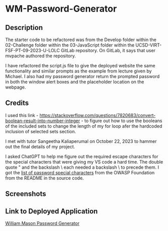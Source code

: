 # WM-Password-Generator #

## Description ##

The starter code to be refactored was from the Develop folder within the 02-Challenge folder within the 03-JavaScript folder within the UCSD-VIRT-FSF-PT-09-2023-U-LOLC GitLab repository. On GitLab, it says that user mvpache authored the repository.

I have refactored the script.js file to give the deployed website the same functionality and similar prompts as the example from lecture given by Michael. I also had my password generator return the prompted password in both the window alert boxes and the placeholder location on the webpage.

## Credits ##

I used this link - https://stackoverflow.com/questions/7820683/convert-boolean-result-into-number-integer - to figure out how to use the booleans of the included sets to change the length of my for loop afer the hardcoded inclusion of selected sets section.

I met with tutor Sangeetha Kaliaperumal on October 22, 2023 to hammer out the final details of my project.

I asked ChatGPT to help me figure out the required escape characters for the special characters that were giving my VS code a hard time. The double quote " and the backslash \ each needed a backslash \ to precede them. I got the [list of password special characters](https://www.owasp.org/index.php/Password_special_characters) from the OWASP Foundation from the README in the source code.

## Screenshots ##



## Link to Deployed Application ##
[William Mason Password Generator](https://wmason1997.github.io/WM-Password-Generator/)